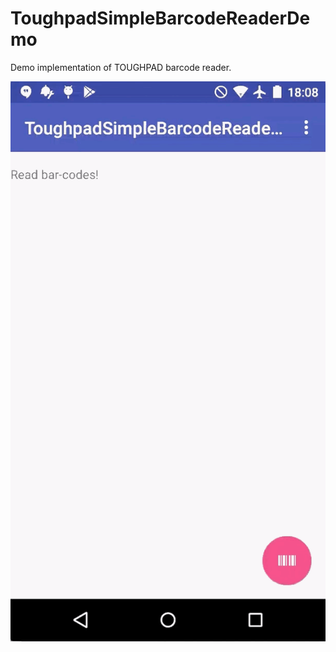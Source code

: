 # ToughpadSimpleBarcodeReaderDemo
Demo implementation of TOUGHPAD barcode reader.

![demo](./images/Dec1420171812-30.gif)
